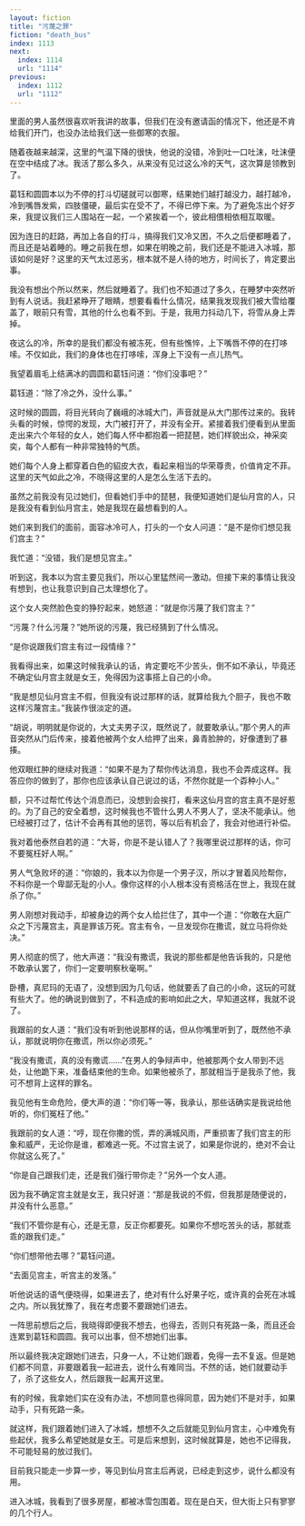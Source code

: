 ```yaml
---
layout: fiction
title: "污蔑之罪"
fiction: "death_bus"
index: 1113
next:
  index: 1114
  url: "1114"
previous:
  index: 1112
  url: "1112"
---
```

里面的男人虽然很喜欢听我讲的故事，但我们在没有邀请函的情况下，他还是不肯给我们开门，也没办法给我们送一些御寒的衣服。

随着夜越来越深，这里的气温下降的很快，他说的没错，冷到吐一口吐沫，吐沫便在空中结成了冰。我活了那么多久，从来没有见过这么冷的天气，这次算是领教到了。

葛钰和圆圆本以为不停的打斗切磋就可以御寒，结果她们越打越没力，越打越冷，冷到嘴唇发紫，四肢僵硬，最后实在受不了，不得已停下来。为了避免冻出个好歹来，我提议我们三人围站在一起，一个紧挨着一个，彼此相偎相依相互取暖。

因为连日的赶路，再加上各自的打斗，搞得我们又冷又困，不久之后便都睡着了，而且还是站着睡的。睡之前我在想，如果在明晚之前，我们还是不能进入冰城，那该如何是好？这里的天气太过恶劣，根本就不是人待的地方，时间长了，肯定要出事。

我没有想出个所以然来，然后就睡着了。我们也不知道过了多久，在睡梦中突然听到有人说话。我赶紧睁开了眼睛，想要看看什么情况，结果我发现我们被大雪给覆盖了，眼前只有雪，其他的什么也看不到。于是，我用力抖动几下，将雪从身上弄掉。

夜这么的冷，所幸的是我们都没有被冻死，但有些憔悴，上下嘴唇不停的在打哆嗦。不仅如此，我们的身体也在打哆嗦，浑身上下没有一点儿热气。

我望着眉毛上结满冰的圆圆和葛钰问道：“你们没事吧？”

葛钰道：“除了冷之外，没什么事。”

这时候的圆圆，将目光转向了巍峨的冰城大门，声音就是从大门那传过来的。我转头看的时候，惊愕的发现，大门被打开了，并没有全开。紧接着我们便看到从里面走出来六个年轻的女人，她们每人怀中都抱着一把琵琶，她们样貌出众，神采奕奕，每个人都有一种非常独特的气质。

她们每个人身上都穿着白色的貂皮大衣，看起来相当的华荣尊贵，价值肯定不菲。这里的天气如此之冷，不晓得这里的人是怎么生活下去的。

虽然之前我没有见过她们，但看她们手中的琵琶，我便知道她们是仙月宫的人，只是我没有看到仙月宫主，她是我现在最想看到的人。

她们来到我们的面前，面容冰冷可人，打头的一个女人问道：“是不是你们想见我们宫主？”

我忙道：“没错，我们是想见宫主。”

听到这，我本以为宫主要见我们，所以心里猛然间一激动。但接下来的事情让我没有想到，也让我意识到自己太理想化了。

这个女人突然脸色变的狰狞起来，她怒道：“就是你污蔑了我们宫主？”

“污蔑？什么污蔑？”她所说的污蔑，我已经猜到了什么情况。

“是你说跟我们宫主有过一段情缘？”

我看得出来，如果这时候我承认的话，肯定要吃不少苦头，倒不如不承认，毕竟还不确定仙月宫主就是女王，免得因为这事搭上自己的小命。

“我是想见仙月宫主不假，但我没有说过那样的话，就算给我九个胆子，我也不敢这样污蔑宫主。”我装作很淡定的道。

“胡说，明明就是你说的，大丈夫男子汉，既然说了，就要敢承认。”那个男人的声音突然从门后传来，接着他被两个女人给押了出来，鼻青脸肿的，好像遭到了暴揍。

他双眼红肿的继续对我道：“如果不是为了帮你传达消息，我也不会弄成这样。我答应你的做到了，那你也应该承认自己说过的话，不然你就是一个孬种小人。”

额，只不过帮忙传达个消息而已，没想到会挨打，看来这仙月宫的宫主真不是好惹的。为了自己的安全着想，这时候我也不管什么男人不男人了，坚决不能承认。他已经被打过了，估计不会再有其他的惩罚，等以后有机会了，我会对他进行补偿。

我对着他泰然自若的道：“大哥，你是不是认错人了？我哪里说过那样的话，你可不要冤枉好人啊。”

男人气急败坏的道：“你娘的，我本以为你是一个男子汉，所以才冒着风险帮你，不料你是一个卑鄙无耻的小人。像你这样的小人根本没有资格活在世上，我现在就杀了你。”

男人刚想对我动手，却被身边的两个女人给拦住了，其中一个道：“你敢在大庭广众之下污蔑宫主，真是罪该万死。宫主有令，一旦发现你在撒谎，就立马将你处决。”

男人彻底的慌了，他大声道：“我没有撒谎，我说的那些都是他告诉我的，只是他不敢承认罢了，你们一定要明察秋毫啊。”

卧槽，真尼玛的无语了，没想到因为几句话，他就要丢了自己的小命，这玩的可就有些大了。他的确说到做到了，不料造成的影响如此之大，早知道这样，我就不说了。

我跟前的女人道：“我们没有听到他说那样的话，但从你嘴里听到了，既然他不承认，那就说明你在撒谎，所以你必须死。”

“我没有撒谎，真的没有撒谎……”在男人的争辩声中，他被那两个女人带到不远处，让他跪下来，准备结束他的生命。如果他被杀了，那就相当于是我杀了他，我可不想背上这样的罪名。

我见他有生命危险，便大声的道：“你们等一等，我承认，那些话确实是我说给他听的，你们冤枉了他。”

我跟前的女人道：“哼，现在你撒的慌，弄的满城风雨，严重损害了我们宫主的形象和威严，无论你是谁，都难逃一死。不过宫主说了，如果是你说的，绝对不会让你就这么死了。”

“你是自己跟我们走，还是我们强行带你走？”另外一个女人道。

因为我不确定宫主就是女王，我只好道：“那是我说的不假，但我那是随便说的，并没有什么恶意。”

“我们不管你是有心，还是无意，反正你都要死。如果你不想吃苦头的话，那就乖乖的跟我们走。”

“你们想带他去哪？”葛钰问道。

“去面见宫主，听宫主的发落。”

听他说话的语气便晓得，如果进去了，绝对有什么好果子吃，或许真的会死在冰城之内。所以我犹豫了，我在考虑要不要跟她们进去。

一阵思前想后之后，我晓得即便我不想去，也得去，否则只有死路一条，而且还会连累到葛钰和圆圆。我可以出事，但不想她们出事。

所以最终我决定跟她们进去，只身一人，不让她们跟着，免得一去不复返。但是她们都不同意，非要跟着我一起进去，说什么有难同当。不然的话，她们就要动手了，杀了这些女人，然后跟我一起离开这里。

有的时候，我拿她们实在没有办法，不想同意也得同意，因为她们不是对手，如果动手，只有死路一条。

就这样，我们跟着她们进入了冰城，想想不久之后就能见到仙月宫主，心中难免有些起伏，我多么希望她就是女王。可是后来想到，这时候就算是，她也不记得我，不可能轻易的放过我们。

目前我只能走一步算一步，等见到仙月宫主后再说，已经走到这步，说什么都没有用。

进入冰城，我看到了很多房屋，都被冰雪包围着。现在是白天，但大街上只有寥寥的几个行人。